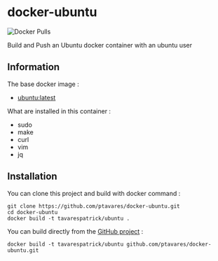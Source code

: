 # docker-ubuntu

![Docker Pulls](https://img.shields.io/docker/pulls/tavarespatrick/ubuntu)

Build and Push an Ubuntu docker container with an ubuntu user

## Information

The base docker image :

  * [ubuntu:latest](https://hub.docker.com/r/_/ubuntu/)
  
What are installed in this container :

  * sudo
  * make
  * curl
  * vim
  * jq
  
## Installation

You can clone this project and build with docker command :

```
git clone https://github.com/ptavares/docker-ubuntu.git
cd docker-ubuntu
docker build -t tavarespatrick/ubuntu .
```

You can build directly from the [GitHub project](https://github.com/ptavares/docker-ubuntu/) :

```
docker build -t tavarespatrick/ubuntu github.com/ptavares/docker-ubuntu.git

